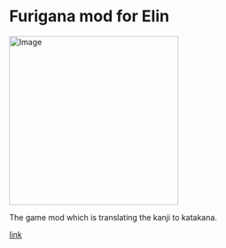 # Furigana mod for Elin

<img width="305" alt="Image" src="https://github.com/user-attachments/assets/8a96dab7-e2f6-4fc8-baed-f4ed088715b3" />

The game mod which is translating the kanji to katakana.

[link](https://steamcommunity.com/sharedfiles/filedetails/?id=3488077923)
